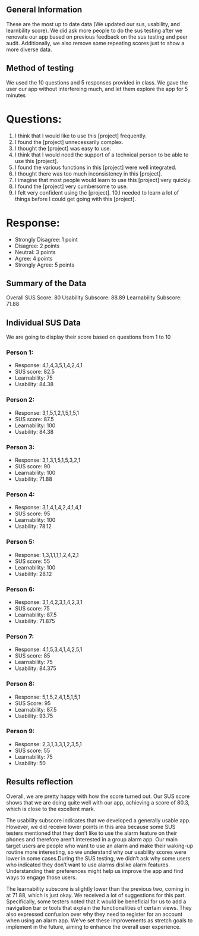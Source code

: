 ## General Information ##
These are the most up to date data (We updated our sus, usability, and learnbility score). We did ask more people to do the sus testing after we renovate our app based on previous feedback on the sus testing and peer audit. Additionally, we also remove some repeating scores just to show a more diverse data. 

## Method of testing ##
We used the 10 questions and 5 responses provided in class. We gave the user our app without interfereing much, and let them explore the app for 5 minutes 
# Questions: 
1. I think that I would like to use this [project] frequently.
2. I found the [project] unnecessarily complex.
3. I thought the [project] was easy to use.
4. I think that I would need the support of a technical person to be able to use this [project].
5. I found the various functions in this [project] were well integrated.
6. I thought there was too much inconsistency in this [project].
7. I imagine that most people would learn to use this [project] very quickly.
8. I found the [project] very cumbersome to use.
9. I felt very confident using the [project].
10.I needed to learn a lot of things before I could get going with this [project].
# Response: 
- Strongly Disagree: 1 point
- Disagree: 2 points
- Neutral: 3 points
- Agree: 4 points
- Strongly Agree: 5 points

## Summary of the Data ##
Overall SUS Score: 80
Usability Subscore: 88.89
Learnability Subscore: 71.88

## Individual SUS Data ## 
We are going to display their score based on questions from 1 to 10
### Person 1: 
- Response: 4,1,4,3,5,1,4,2,4,1 
- SUS score: 82.5
- Learnability: 75
- Usability: 84.38
### Person 2: 
- Response: 3,1,5,1,2,1,5,1,5,1 
- SUS score: 87.5
- Learnability: 100
- Usability: 84.38
### Person 3: 
- Response: 3,1,3,1,5,1,5,3,2,1
- SUS score: 90
- Learnability: 100
- Usability: 71.88
### Person 4: 
- Response: 3,1,4,1,4,2,4,1,4,1
- SUS score: 95
- Learnability: 100
- Usability: 78.12
### Person 5: 
- Response: 1,3,1,1,1,1,2,4,2,1
- SUS score: 55
- Learnability: 100
- Usability: 28.12
### Person 6: 
- Response: 3,1,4,2,3,1,4,2,3,1
- SUS score: 75
- Learnability: 87.5
- Usability: 71.875
### Person 7: 
- Response: 4,1,5,3,4,1,4,2,5,1 
- SUS score: 85
- Learnability: 75
- Usability: 84.375
### Person 8:
- Response: 5,1,5,2,4,1,5,1,5,1
- SUS Score: 95
- Learnability: 87.5
- Usability: 93.75
### Person 9: 
- Response: 2,3,1,3,3,1,2,3,5,1
- SUS score: 55
- Learnability: 75
- Usability: 50

## Results reflection ##
Overall, we are pretty happy with how the score turned out. Our SUS score shows that we are doing quite well with our app, achieving a score of 80.3, which is close to the excellent mark. 

The usability subscore indicates that we developed a generally usable app. However, we did receive lower points in this area because some SUS testers mentioned that they don’t like to use the alarm feature on their phones and therefore aren’t interested in a group alarm app. Our main target users are people who want to use an alarm and make their waking-up routine more interesting, so we understand why our usability scores were lower in some cases.During the SUS testing, we didn’t ask why some users who indicated they don’t want to use alarms dislike alarm features. Understanding their preferences might help us improve the app and find ways to engage those users.

The learnability subscore is slightly lower than the previous two, coming in at 71.88, which is just okay. We received a lot of suggestions for this part. Specifically, some testers noted that it would be beneficial for us to add a navigation bar or tools that explain the functionalities of certain views. They also expressed confusion over why they need to register for an account when using an alarm app. We’ve set these improvements as stretch goals to implement in the future, aiming to enhance the overall user experience.

